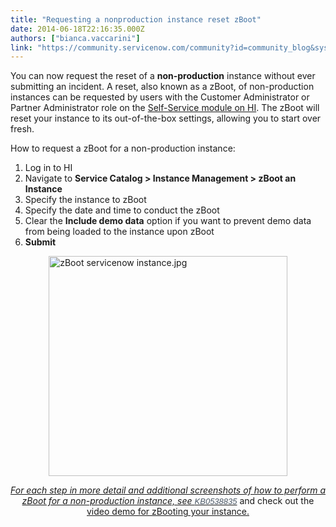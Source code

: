 ```yaml
---
title: "Requesting a nonproduction instance reset zBoot"
date: 2014-06-18T22:16:35.000Z
authors: ["bianca.vaccarini"]
link: "https://community.servicenow.com/community?id=community_blog&sys_id=6c8de269dbd0dbc01dcaf3231f96198c"
---
```

<p>You can now request the reset of a <strong>non-production</strong> instance without ever submitting an incident. A reset, also known as a zBoot, of non-production instances can be requested by users with the Customer Administrator or Partner Administrator role on the <a title="k-external-small" class="jive-link-external-small" href="http://hi.Service-Now.com/" rel="nofollow" target="_blank">Self-Service module on HI</a>. The zBoot will reset your instance to its out-of-the-box settings, allowing you to start over fresh.</p><p></p><p>How to request a zBoot for a non-production instance:</p><ol><li>Log in to HI</li><li>Navigate to <span style="color: #485563; font-family: arial; font-size: 13px;"> </span><strong>Service Catalog &gt; Instance Management &gt; zBoot an Instance</strong></li><li>Specify the instance to zBoot</li><li>Specify the date and time to conduct the zBoot</li><li>Clear the <strong>Include demo data</strong> option if you want to prevent demo data from being loaded to the instance upon zBoot</li><li><strong>Submit</strong></li></ol><p></p><p><img   alt="zBoot servicenow instance.jpg" class="image-1 jive-image" height="352" src="0b481486dbd89704ed6af3231f961976.iix" style="height: 352px; display: block; margin-left: auto; margin-right: auto; width: 381.586206896552px;" width="381"/></p><p></p><p></p><p></p><p></p><p style="text-align: center;"><a class="jive-link-external-small" href="https://hi.service-now.com/kb_view.do?sysparm_article=KB0538835" rel="nofollow" target="_blank"><em>For each step in more detail and additional screenshots of how to perform a zBoot for a non-production instance, see </em><span style="color: #485563; font-family: arial; font-size: 13px; text-align: right;"><em>KB0538835</em></span></a> and check out the <a title="" _jive_internal="true" href="/community/service-management/service-catalog/blog/2015/07/28/video-tutorial-how-to-zboot-an-instance">video demo for zBooting your instance.</a></p>